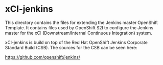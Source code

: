 # xCI-jenkins

This directory contains the files for extending the Jenkins master OpenShift
Template. It contains files used by OpenShift S2I to configure the Jenkins
master for the xCI (Downstream/Internal Continuous Integration) system.

xCI-jenkins is build on top of the Red Hat OpenShift Jenkins Corporate Standard
Build (CSB). The sources for the CSB can be seen here:

  https://github.com/openshift/jenkins/
